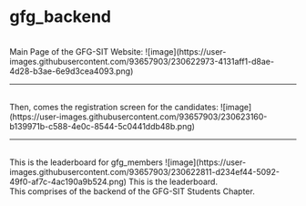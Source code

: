 # gfg_backend
<br>
Main Page of the GFG-SIT Website:
![image](https://user-images.githubusercontent.com/93657903/230622973-4131aff1-d8ae-4d28-b3ae-6e9d3cea4093.png)
<br>
<hr>
<br>
Then, comes the registration screen for the candidates:
![image](https://user-images.githubusercontent.com/93657903/230623160-b139971b-c588-4e0c-8544-5c0441ddb48b.png)
<br>
<hr>
<br>
This is the leaderboard for gfg_members
![image](https://user-images.githubusercontent.com/93657903/230622811-d234ef44-5092-49f0-af7c-4ac190a9b524.png)
This is the leaderboard.

<br>
This comprises of the backend of the GFG-SIT Students Chapter.
